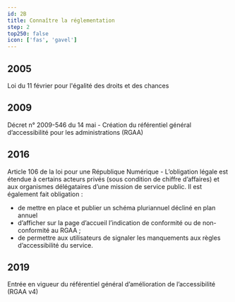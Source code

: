 ```yaml
---
id: 2B
title: Connaître la réglementation
step: 2
top250: false
icon: ['fas', 'gavel']
---
```


## 2005
Loi du 11 février pour l'égalité des droits et des chances

## 2009
Décret n° 2009-546 du 14 mai - Création du référentiel général d’accessibilité pour les administrations (RGAA)

## 2016
Article 106 de la loi pour une République Numérique - L’obligation légale est étendue à certains acteurs privés (sous condition de chiffre d’affaires) et aux organismes délégataires d’une mission de service public. Il est également fait obligation :
* de mettre en place et publier un schéma pluriannuel décliné en plan annuel
* d’afficher sur la page d’accueil l’indication de conformité ou de non-conformité au RGAA ;
* de permettre aux utilisateurs de signaler les manquements aux règles d’accessibilité du service.

## 2019
Entrée en vigueur du référentiel général d’amélioration de l’accessibilité (RGAA v4)
